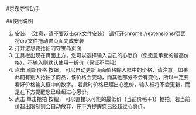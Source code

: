 #京东夺宝助手

##使用说明

1. 安装: （注意，请不要双击crx文件安装） 请打开chrome://extensions/页面将crx文件拖动进页面完成安装
2. 打开您想要抢拍的夺宝岛页面
3. 工具栏出现在页面上方，您可以选择输入自己的心愿价（您愿意承受的最高价格），不输入则默认使用一折价（保证不亏哦）
4. 点击 刷新价格 按钮， 可以自动更新页面价格输入框中的价格，请注意，如果此前有别人抢拍了商品，该价格会变动，而其他部分不会有变化，所以一定要看好价格输入框中的数字。 若此时价格已超出心愿价，输入框将不会更新，而是在下方提醒您已经超过心愿价。
5. 点击 单击抢拍 按钮， 可以直接以可能的最低价（当前价格＋1）抢拍，若当前价超出限制则会自动放弃，在下方提醒您已经超过心愿价。

